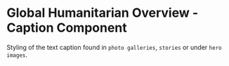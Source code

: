 Global Humanitarian Overview - Caption Component
================================================

Styling of the text caption found in `photo galleries`, `stories` or under
`hero images`.
